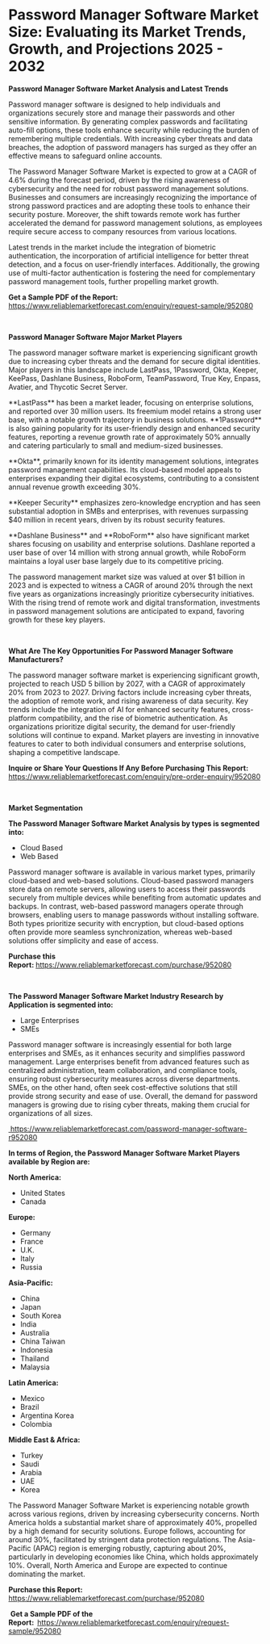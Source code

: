 <p><h1>Password Manager Software Market Size: Evaluating its Market Trends, Growth, and Projections 2025 - 2032</h1></p><p><strong>Password Manager Software Market Analysis and Latest Trends</strong></p>
<p><p>Password manager software is designed to help individuals and organizations securely store and manage their passwords and other sensitive information. By generating complex passwords and facilitating auto-fill options, these tools enhance security while reducing the burden of remembering multiple credentials. With increasing cyber threats and data breaches, the adoption of password managers has surged as they offer an effective means to safeguard online accounts.</p><p>The Password Manager Software Market is expected to grow at a CAGR of 4.6% during the forecast period, driven by the rising awareness of cybersecurity and the need for robust password management solutions. Businesses and consumers are increasingly recognizing the importance of strong password practices and are adopting these tools to enhance their security posture. Moreover, the shift towards remote work has further accelerated the demand for password management solutions, as employees require secure access to company resources from various locations. </p><p>Latest trends in the market include the integration of biometric authentication, the incorporation of artificial intelligence for better threat detection, and a focus on user-friendly interfaces. Additionally, the growing use of multi-factor authentication is fostering the need for complementary password management tools, further propelling market growth.</p></p>
<p><strong>Get a Sample PDF of the Report:&nbsp;</strong> <a href="https://www.reliablemarketforecast.com/enquiry/request-sample/952080?utm_campaign=2445&utm_medium=2&utm_source=Github&utm_content=ia&utm_term=17042025&utm_id=password-manager-software">https://www.reliablemarketforecast.com/enquiry/request-sample/952080</a></p>
<p>&nbsp;</p>
<p><strong>Password Manager Software Major Market Players</strong></p>
<p><p>The password manager software market is experiencing significant growth due to increasing cyber threats and the demand for secure digital identities. Major players in this landscape include LastPass, 1Password, Okta, Keeper, KeePass, Dashlane Business, RoboForm, TeamPassword, True Key, Enpass, Avatier, and Thycotic Secret Server.</p><p>**LastPass** has been a market leader, focusing on enterprise solutions, and reported over 30 million users. Its freemium model retains a strong user base, with a notable growth trajectory in business solutions. **1Password** is also gaining popularity for its user-friendly design and enhanced security features, reporting a revenue growth rate of approximately 50% annually and catering particularly to small and medium-sized businesses.</p><p>**Okta**, primarily known for its identity management solutions, integrates password management capabilities. Its cloud-based model appeals to enterprises expanding their digital ecosystems, contributing to a consistent annual revenue growth exceeding 30%. </p><p>**Keeper Security** emphasizes zero-knowledge encryption and has seen substantial adoption in SMBs and enterprises, with revenues surpassing $40 million in recent years, driven by its robust security features. </p><p>**Dashlane Business** and **RoboForm** also have significant market shares focusing on usability and enterprise solutions. Dashlane reported a user base of over 14 million with strong annual growth, while RoboForm maintains a loyal user base largely due to its competitive pricing.</p><p>The password management market size was valued at over $1 billion in 2023 and is expected to witness a CAGR of around 20% through the next five years as organizations increasingly prioritize cybersecurity initiatives. With the rising trend of remote work and digital transformation, investments in password management solutions are anticipated to expand, favoring growth for these key players.</p></p>
<p>&nbsp;</p>
<p><strong>What Are The Key Opportunities For Password Manager Software Manufacturers?</strong></p>
<p><p>The password manager software market is experiencing significant growth, projected to reach USD 5 billion by 2027, with a CAGR of approximately 20% from 2023 to 2027. Driving factors include increasing cyber threats, the adoption of remote work, and rising awareness of data security. Key trends include the integration of AI for enhanced security features, cross-platform compatibility, and the rise of biometric authentication. As organizations prioritize digital security, the demand for user-friendly solutions will continue to expand. Market players are investing in innovative features to cater to both individual consumers and enterprise solutions, shaping a competitive landscape.</p></p>
<p><strong>Inquire or Share Your Questions If Any Before Purchasing This Report:</strong> <a href="https://www.reliablemarketforecast.com/enquiry/pre-order-enquiry/952080?utm_campaign=2445&utm_medium=2&utm_source=Github&utm_content=ia&utm_term=17042025&utm_id=password-manager-software">https://www.reliablemarketforecast.com/enquiry/pre-order-enquiry/952080</a></p>
<p>&nbsp;</p>
<p><strong>Market Segmentation</strong></p>
<p><strong>The Password Manager Software Market Analysis by types is segmented into:</strong></p>
<p><ul><li>Cloud Based</li><li>Web Based</li></ul></p>
<p><p>Password manager software is available in various market types, primarily cloud-based and web-based solutions. Cloud-based password managers store data on remote servers, allowing users to access their passwords securely from multiple devices while benefiting from automatic updates and backups. In contrast, web-based password managers operate through browsers, enabling users to manage passwords without installing software. Both types prioritize security with encryption, but cloud-based options often provide more seamless synchronization, whereas web-based solutions offer simplicity and ease of access.</p></p>
<p><strong>Purchase this Report:&nbsp;</strong><a href="https://www.reliablemarketforecast.com/purchase/952080?utm_campaign=2445&utm_medium=2&utm_source=Github&utm_content=ia&utm_term=17042025&utm_id=password-manager-software">https://www.reliablemarketforecast.com/purchase/952080</a></p>
<p>&nbsp;</p>
<p><strong>The Password Manager Software Market Industry Research by Application is segmented into:</strong></p>
<p><ul><li>Large Enterprises</li><li>SMEs</li></ul></p>
<p><p>Password manager software is increasingly essential for both large enterprises and SMEs, as it enhances security and simplifies password management. Large enterprises benefit from advanced features such as centralized administration, team collaboration, and compliance tools, ensuring robust cybersecurity measures across diverse departments. SMEs, on the other hand, often seek cost-effective solutions that still provide strong security and ease of use. Overall, the demand for password managers is growing due to rising cyber threats, making them crucial for organizations of all sizes.</p></p>
<p><a href="https://www.reliablemarketforecast.com/password-manager-software-r952080?utm_campaign=2445&utm_medium=2&utm_source=Github&utm_content=ia&utm_term=17042025&utm_id=password-manager-software">&nbsp;https://www.reliablemarketforecast.com/password-manager-software-r952080</a></p>
<p><strong>In terms of Region, the Password Manager Software Market Players available by Region are:</strong></p>
<p>
    <p> <strong> North America: </strong>
        <ul>
            <li>United States</li>
            <li>Canada</li>
        </ul>
        </p> 
    <p> <strong> Europe: </strong>
        <ul>
            <li>Germany</li>
            <li>France</li>
            <li>U.K.</li>
            <li>Italy</li>
            <li>Russia</li>
        </ul>
        </p> 
    <p> <strong> Asia-Pacific: </strong>
        <ul>
            <li>China</li>
            <li>Japan</li>
            <li>South Korea</li>
            <li>India</li>
            <li>Australia</li>
            <li>China Taiwan</li>
            <li>Indonesia</li>
            <li>Thailand</li>
            <li>Malaysia</li>
        </ul>
        </p> 
    <p> <strong> Latin America: </strong>
        <ul>
            <li>Mexico</li>
            <li>Brazil</li>
            <li>Argentina Korea</li>
            <li>Colombia</li>
        </ul>
        </p> 
    <p> <strong> Middle East & Africa: </strong>
        <ul>
            <li>Turkey</li>
            <li>Saudi</li>
            <li>Arabia</li>
            <li>UAE</li>
            <li>Korea</li>
        </ul>
    </p>
    </p>
<p><p>The Password Manager Software Market is experiencing notable growth across various regions, driven by increasing cybersecurity concerns. North America holds a substantial market share of approximately 40%, propelled by a high demand for security solutions. Europe follows, accounting for around 30%, facilitated by stringent data protection regulations. The Asia-Pacific (APAC) region is emerging robustly, capturing about 20%, particularly in developing economies like China, which holds approximately 10%. Overall, North America and Europe are expected to continue dominating the market.</p></p>
<p><strong>Purchase this Report: </strong><a href="https://www.reliablemarketforecast.com/purchase/952080?utm_campaign=2445&utm_medium=2&utm_source=Github&utm_content=ia&utm_term=17042025&utm_id=password-manager-software">https://www.reliablemarketforecast.com/purchase/952080</a></p>
<p>&nbsp;<strong>Get a Sample PDF of the Report:&nbsp;&nbsp;</strong><a href="https://www.reliablemarketforecast.com/enquiry/request-sample/952080?utm_campaign=2445&utm_medium=2&utm_source=Github&utm_content=ia&utm_term=17042025&utm_id=password-manager-software">https://www.reliablemarketforecast.com/enquiry/request-sample/952080</a></p>
<p><strong></strong></p>
<p><p></p><p></p><p></p></p>